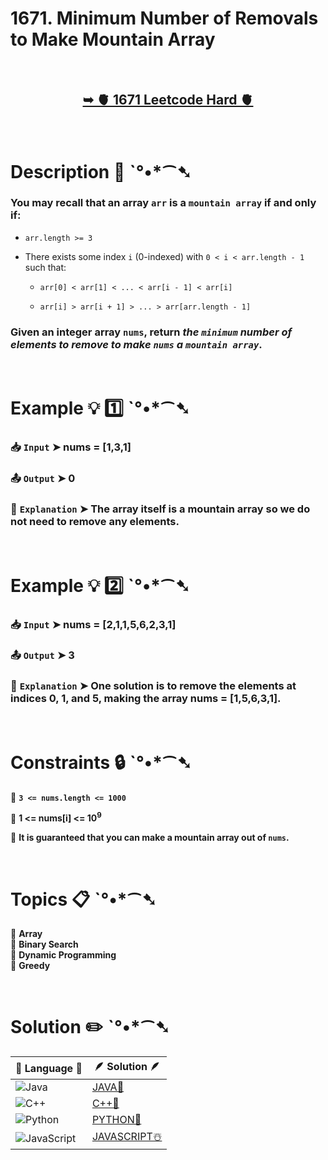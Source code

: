 # 1671. Minimum Number of Removals to Make Mountain Array

</br>

<h2 align="center"> 

<a href="https://leetcode.com/problems/minimum-number-of-removals-to-make-mountain-array/description/?envType=daily-question&envId=2024-10-30"><strong>➥ 🫀 1671 Leetcode Hard 🫀 </strong></a>
</h2>

</br>

# Description 📜 ˋ°•*⁀➷

### You may recall that an array `arr` is a `mountain array` if and only if:

- `arr.length >= 3`

- There exists some index `i` (0-indexed) with `0 < i < arr.length - 1` such that:

  - `arr[0] < arr[1] < ... < arr[i - 1] < arr[i]`

  - `arr[i] > arr[i + 1] > ... > arr[arr.length - 1]`

### Given an integer array `nums​​​`, return *the `minimum` number of elements to remove to make `nums​​​` a `mountain array`*.

</br>

# Example 💡 1️⃣ ˋ°•*⁀➷

  ### 📥 `Input`  ➤ nums = [1,3,1]

  ### 📤 `Output`  ➤ 0

  ### 🔦 `Explanation`  ➤ The array itself is a mountain array so we do not need to remove any elements.

</br>

# Example 💡 2️⃣ ˋ°•*⁀➷

  ### 📥 `Input` ➤  nums = [2,1,1,5,6,2,3,1]

  ### 📤 `Output`  ➤ 3

  ### 🔦 `Explanation` ➤ One solution is to remove the elements at indices 0, 1, and 5, making the array nums = [1,5,6,3,1].

</br>

# Constraints 🔒 ˋ°•*⁀➷

🔹 **`3 <= nums.length <= 1000`** </br>

🔹 **1 <= nums[i] <= 10<sup>9</sup>** </br>

🔹 **It is guaranteed that you can make a mountain array out of `nums`.** </br>

</br>

# Topics 📋 ˋ°•*⁀➷

🔸 **Array**  </br>
🔸 **Binary Search**  </br>
🔸 **Dynamic Programming**  </br>
🔸 **Greedy**  </br>

</br>

# Solution ✏️ ˋ°•*⁀➷

| 📒 Language 📒  | 🪶 Solution 🪶 |
| ------------- | ------------- |
|  ![Java](https://img.shields.io/badge/java-%23ED8B00.svg?style=for-the-badge&logo=openjdk&logoColor=white)  | [JAVA🍁]() |
|  ![C++](https://img.shields.io/badge/c++-%2300599C.svg?style=for-the-badge&logo=c%2B%2B&logoColor=white)  | [C++🎲]()  |
|  ![Python](https://img.shields.io/badge/python-3670A0?style=for-the-badge&logo=python&logoColor=ffdd54)    | [PYTHON🍰]() |
| ![JavaScript](https://img.shields.io/badge/javascript-%23323330.svg?style=for-the-badge&logo=javascript&logoColor=%23F7DF1E)   | [JAVASCRIPT☃️]() |

